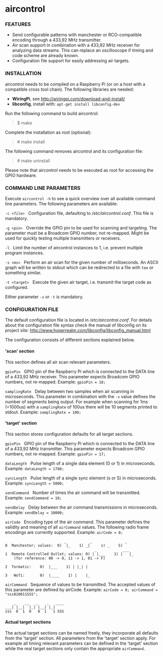 # **aircontrol**

### **FEATURES**

*  Send configurable patterns with manchester or RCO-compatible encoding through a 433,92 MHz transmitter.
* Air scan support in combination with a 433,92 MHz receiver for analyzing data streams. This can replace an oscilloscope if timing and code scheme are already known.
* Configuration file support for easily addressing air targets.


### **INSTALLATION**

aircontrol needs to be compiled on a Raspberry Pi (or on a host with a compatible cross tool chain). The following libraries are needed:

* **WiringPi**, see <http://wiringpi.com/download-and-install/>
* **libconfig**, install with: `apt-get install libconfig-dev`

Run the following command to build aircontrol:
> $ make

Complete the installation as root (optional):
> \# make install

The following command removes aircontrol and its configuration file:
> \# make uninstall

Please note that aircontrol needs to be executed as root for accessing the GPIO
hardware.


### **COMMAND LINE PARAMETERS**

Execute `aircontrol -h` to see a quick overview over all available command line parameters. The following parameters are available:

`-c <file>` &nbsp; Configuration file, defaulting to */etc/aircontrol.conf*. This file is mandatory.

`-g <pin>` &nbsp; Override the GPIO pin to be used for scanning and targeting. The parameter must be a Broadcom GPIO number, not re-mapped. Might be used for quickly testing multiple transmitters or receivers.

`-l` &nbsp; Limit the number of aircontrol instances to 1, i.e. prevent multiple program instances.
        
`-s <ms>` &nbsp; Perform an air scan for the given number of milliseconds. An ASCII graph will be written to stdout which can be redirected to a file with `tee` or something similar.
        
`-t <target>` &nbsp; Execute the given air target, i.e. transmit the target code as configured.

Either parameter `-s` or `-t` is mandatory.


### **CONFIGURATION FILE**

The default configuration file is located in */etc/aircontrol.conf*. For details about the configuration file syntax check the manual of libconfig on its project site: <http://www.hyperrealm.com/libconfig/libconfig_manual.html>

The configuration consists of different sections explained below.

#### 'scan' section

This section defines all air scan relevant parameters.

`gpioPin` &nbsp; GPIO pin of the Raspberry Pi which is connected to the DATA line of a 433,92 MHz receiver. This parameter expects Broadcom GPIO numbers, not re-mapped. Example: `gpioPin = 18;`

`samplingRate` &nbsp; Delay between two samples when air scanning in microseconds. This parameter in combination with the `-s` value defines the number of segments being output. For example when scanning for 1ms (=1000us) with a `samplingRate` of 100us there will be 10 segments printed to stdout. Example: `samplingRate = 100;`

#### 'target' section

This section stores configuration defaults for all target sections.

`gpioPin` &nbsp; GPIO pin of the Raspberry Pi which is connected to the DATA line of a 433,92 MHz transmitter. This parameter expects Broadcom GPIO numbers, not re-mapped. Example: `gpioPin = 17;`

`dataLength` &nbsp; Pulse length of a single data element (0 or 1) in microseconds. Example: `dataLength = 1780;`

`syncLength` &nbsp; Pulse length of a single sync element (s or S) in microseconds. Example: `syncLength = 5000;`

`sendCommand` &nbsp; Number of times the air command will be transmitted. Example: `sendCommand = 10;`

`sendDelay` &nbsp; Delay between the air command transmissions in microseconds. Example: `sendDelay = 10000;`

`airCode` &nbsp; Encoding type of the air command. This parameter defines the validity and meaning of all `airCommand` values. The following radio frame encodings are currently supported. Example: `airCode = 0;`

                               _           _               _ 
    0  Manchester; values:  0)  |_    1) _|     s) _    S)
                                             _            ___
    1  Remote Controlled Outlet; values: 0) | |___    1) |   |_
        (for reference: 00 -> 0, 11 -> 1, 01 -> F)
		
	2  Tormatic:    0)  |___    1) | |_| |
	
	3   Wofi:       0)  |____    1) |    |_
    

`airCommand` &nbsp; Sequence of values to be transmitted. The accepted values of this parameter are defined by airCode. Example: `airCode = 0; airCommand = "sss010011SSS";`

        _    __   _    _   ____
    ___| |__|  |_| |__| |_| 
    sss  0  1  0   0  1   1 SSS

#### Actual target sections

The actual target sections can be named freely, they incorporate all defaults from the 'target' section. All parameters from the 'target' section apply. For example all timing relevant parameters can be defined in the 'target' section while the real target sections only contain the appropriate `airCommand`.
